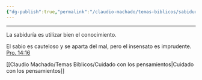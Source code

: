 ```yaml
---
{"dg-publish":true,"permalink":"/claudio-machado/temas-biblicos/sabiduria/"}
---
```


---

La sabiduría es utilizar bien el conocimiento.

El sabio es cauteloso y se aparta del mal,
pero el insensato es imprudente.  [Pro. 14:16](https://wol.jw.org/es/wol/b/r4/lp-s/nwtsty/20/14#v=20:14:16)

[[Claudio Machado/Temas Bíblicos/Cuidado con los pensamientos\|Cuidado con los pensamientos]]

